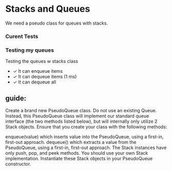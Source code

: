 # Stacks and Queues

We need a pseudo class for queues with stacks.

### Curent Tests

### Testing my queues

Testing the queues w stacks class

-    ✓ It can enqueue items
-    ✓ It can  dequeue items (1 ms)
-    ✓ It can dequeue all

## guide:

Create a brand new PseudoQueue class. Do not use an existing Queue. Instead, this PseudoQueue class will implement our standard queue interface (the two methods listed below), but will internally only utilize 2 Stack objects. Ensure that you create your class with the following methods:

enqueue(value) which inserts value into the PseudoQueue, using a first-in, first-out approach.
dequeue() which extracts a value from the PseudoQueue, using a first-in, first-out approach.
The Stack instances have only push, pop, and peek methods. You should use your own Stack implementation. Instantiate these Stack objects in your PseudoQueue constructor.

